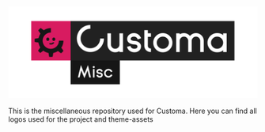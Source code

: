![Customa Misc Logo](logos/sub-projects/misc/customa-project-misc.svg)

This is the miscellaneous repository used for Customa. Here you can find all logos used for the project and theme-assets
